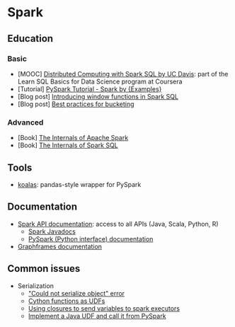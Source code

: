 # Spark
## Education
### Basic
- [MOOC] [Distributed Computing with Spark SQL by UC Davis](https://www.coursera.org/learn/spark-sql): part of the Learn SQL Basics for Data Science program at Coursera
- [Tutorial] [PySpark Tutorial - Spark by {Examples}](https://sparkbyexamples.com/pyspark-tutorial/)
- [Blog post] [Introducing window functions in Spark SQL](https://databricks.com/blog/2015/07/15/introducing-window-functions-in-spark-sql.html)
- [Blog post] [Best practices for bucketing](https://towardsdatascience.com/best-practices-for-bucketing-in-spark-sql-ea9f23f7dd53)

### Advanced
- [Book] [The Internals of Apache Spark](https://books.japila.pl/apache-spark-internals/)
- [Book] [The Internals of Spark SQL](https://jaceklaskowski.github.io/mastering-spark-sql-book/)

## Tools
- [koalas](https://koalas.readthedocs.io/en/latest/index.html): pandas-style wrapper for PySpark

## Documentation
- [Spark API documentation](https://spark.apache.org/docs/latest/): access to all APIs (Java, Scala, Python, R)
  - [Spark Javadocs](https://spark.apache.org/docs/latest/api/java/index.html)
  - [PySpark (Python interface) documentation](https://spark.apache.org/docs/latest/api/python/)
- [Graphframes documentation](http://graphframes.github.io/graphframes/docs/_site/index.html)


## Common issues
- Serialization
  - ["Could not serialize object" error](https://csyhuang.github.io/2019/09/24/pyspark-could-not-serialize-object/)
  - [Cython functions as UDFs](https://github.com/cython/cython/issues/2584)
  - [Using closures to send variables to spark executors](https://stackoverflow.com/questions/52777652/understand-closure-in-spark)
  - [Implement a Java UDF and call it from PySpark](https://stackoverflow.com/questions/36171208/implement-a-java-udf-and-call-it-from-pyspark)
